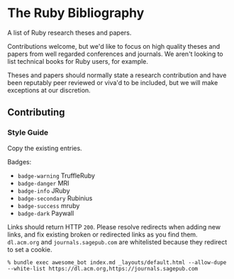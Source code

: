 # The Ruby Bibliography

A list of Ruby research theses and papers.

Contributions welcome, but we'd like to focus on high quality theses and papers
from well regarded conferences and journals. We aren't looking to list technical
books for Ruby users, for example.

Theses and papers should normally state a research contribution and have been
reputably peer reviewed or viva'd to be included, but we will make exceptions
at our discretion.

## Contributing

### Style Guide

Copy the existing entries.

Badges:

* `badge-warning` TruffleRuby
* `badge-danger` MRI
* `badge-info` JRuby
* `badge-secondary` Rubinius
* `badge-success` mruby
* `badge-dark` Paywall

Links should return HTTP `200`. Please resolve redirects when adding new links,
and fix existing broken or redirected links as you find them. `dl.acm.org` and
`journals.sagepub.com` are whitelisted because they redirect to set a cookie.

```
% bundle exec awesome_bot index.md _layouts/default.html --allow-dupe --white-list https://dl.acm.org,https://journals.sagepub.com
```
